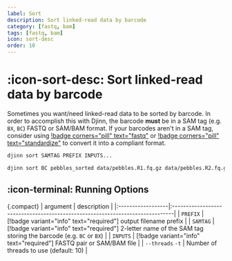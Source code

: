 ```yaml
---
label: Sort
description: Sort linked-read data by barcode
category: [fastq, bam]
tags: [fastq, bam]
icon: sort-desc
order: 10
---
```


# :icon-sort-desc: Sort linked-read data by barcode

Sometimes you want/need linked-read data to be sorted by barcode.
In order to accomplish this with Djinn, the barcode **must** be in a SAM tag (e.g. `BX`, `BC`) FASTQ or SAM/BAM format. If your 
barcodes aren't in a SAM tag, consider using [!badge corners="pill" text="fastq"](/convert_fastq.md) or
[!badge corners="pill" text="standardize"](/standardize.md) to convert it into a compliant format.

```bash usage
djinn sort SAMTAG PREFIX INPUTS...
```

```bash example | sort fastq with barcodes in BC tag
djinn sort BC pebbles_sorted data/pebbles.R1.fq.gz data/pebbles.R2.fq.gz
```

## :icon-terminal: Running Options
{.compact}
| argument          | description                                                                   |
|:------------------|:------------------------------------------------------------------------------|
| `PREFIX`          | [!badge variant="info" text="required"] output filename prefix                |
| `SAMTAG`          | [!badge variant="info" text="required"] 2-letter name of the SAM tag storing the barcode (e.g. `BC` or `BX`)  |
| `INPUTS`          | [!badge variant="info" text="required"] FASTQ pair or SAM/BAM file           |
| `--threads` `-t`     | Number of threads to use (default: 10)                                                  |

